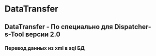 # DataTransfer
## DataTransfer - По специально для Dispatcher-s-Tool версии 2.0
### Перевод данных из xml в sql БД